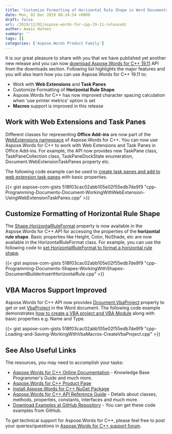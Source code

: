 ```yaml
---
title: 'Customize Formatting of Horizontal Rule Shape in Word Documents using C++'
date: Mon, 02 Dec 2019 08:24:54 +0000
draft: false
url: /2019/12/02/aspose-words-for-cpp-19-11-released/
author: Awais Hafeez
summary: ''
tags: []
categories: ['Aspose.Words Product Family']
---
```


It is our great pleasure to share with you that we have published yet another new release and you can now [download Aspose.Words for C++ 19.11][1] API from the downloads section. Following list highlights the major features and you will also learn how you can use Aspose.Words for C++ 19.11 to:

*   Work with **Web Extensions** and **Task Panes**
*   Customize Formatting of **Horizontal Rule Shape**
*   Aspose.Words for C++ has now improved character spacing calculation when 'use printer metrics' option is set
*   **Macros** support is improved in this release

## Work with Web Extensions and Task Panes  

Different classes for representing **Office Add-ins** are now part of the [WebExtensions namespace][2] of Aspose.Words for C++. You can now use Aspose.Words for C++ to work with Web Extensions and Task Panes in Office Add-ins. For example, the API now provides new TaskPane class, TaskPaneCollection class, TaskPaneDockState enumeration, Document.WebExtensionTaskPanes property etc.

The following code example can be used to [create task panes and add to web extension task panes][3] with basic properties.

{{< gist aspose-com-gists 518f03cac02abb105e02f55edb7de9f9 "cpp-Programming-Documents-Document-WorkingWithWebExtension-UsingWebExtensionTaskPanes.cpp" >}}

## Customize Formatting of Horizontal Rule Shape

The [Shape.HorizontalRuleFormat][4] property is now available in the Aspose.Words for C++ API for accessing the properties of the **horizontal rule shape**. Basic properties like Height, Color, NoShade, etc are now available in the HorizontalRuleFormat class. For example, you can use the following code to [set HorizontalRuleFormat to format a horizontal rule shape][5].

{{< gist aspose-com-gists 518f03cac02abb105e02f55edb7de9f9 "cpp-Programming-Documents-Shapes-WorkingWithShapes-DocumentBuilderInsertHorizontalRule.cpp" >}}

## VBA Macros Support Improved

Aspose.Words for C++ API now provides [Dcoument.VbaProject][6] property to get or set [VbaProject][7] in the Word document. The following code example demonstrates [how to create a VBA project and VBA Module][8] along with basic properties e.g. Name and Type.

{{< gist aspose-com-gists 518f03cac02abb105e02f55edb7de9f9 "cpp-Loading-and-Saving-WorkingWithVbaMacros-CreateVbaProject.cpp" >}}

## See Also Useful Links

The resources, you may need to accomplish your tasks:

*   [Aspose.Words for C++ Online Documentation][9] - Knowledge Base Programmer's Guide and much more.
*   [Aspose.Words for C++ Product Page][10]
*   [Install Aspose.Words for C++ NuGet Package][11]
*   [Aspose.Words for C++ API Reference Guide][12] - Details about classes, methods, properties, constants, interfaces and much more.
*   [Download Examples at GitHub Repository][13] - You can get these code examples from GitHub.

To get technical support for Aspose.Words for C++, please feel free to post your queries/questions in [Aspose.Words for C++ support forum][14].




[1]: https://downloads.aspose.com/words/cpp/new-releases/aspose.words-for-c---19.11/
[2]: https://apireference.aspose.com/cpp/words/namespace/aspose.words.web_extensions/
[3]: https://docs.aspose.com/words/cpp/working-with-web-extensions/
[4]: https://apireference.aspose.com/cpp/words/class/aspose.words.drawing.horizontal_rule_format/
[5]: https://docs.aspose.com/words/cpp/working-with-shapes/#WorkingwithShapes-HorizontalRuleFormat
[6]: https://apireference.aspose.com/cpp/words/class/aspose.words.document/#a5f9fce4e11a6511c875df7b5c00ad3ab
[7]: https://apireference.aspose.com/
[8]: https://docs.aspose.com/words/cpp/working-with-vba-macros/#WorkingwithVBAMacros-CreatingaVBAProject
[9]: https://docs.aspose.com/words/cpp/
[10]: https://products.aspose.com/words/cpp
[11]: https://www.nuget.org/packages/Aspose.Words.Cpp/
[12]: https://apireference.aspose.com/cpp/words
[13]: https://github.com/aspose-words/Aspose.words-for-C
[14]: https://forum.aspose.com/c/words




